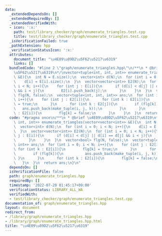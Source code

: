 ```yaml
---
data:
  _extendedDependsOn: []
  _extendedRequiredBy: []
  _extendedVerifiedWith:
  - icon: ':x:'
    path: test/library_checker/graph/enumerate_triangles.test.cpp
    title: test/library_checker/graph/enumerate_triangles.test.cpp
  _isVerificationFailed: true
  _pathExtension: hpp
  _verificationStatusIcon: ':x:'
  attributes:
    document_title: "\u4E09\u89D2\u5F62\u5217\u6319"
    links: []
  bundledCode: "#line 2 \"graph/enumerate_triangles.hpp\"\n/**\n * @brief \u4E09\u89D2\
    \u5F62\u5217\u6319\n*/\nvector<tuple<int, int, int>> enumerate_triangles(vector<vector<int>>\
    \ &E){\n  int N = E.size();\n  vector<int> d(N);\n  for (int i = 0; i < N; i++){\n\
    \    d[i] = E[i].size();\n  }\n  vector<vector<int>> E2(N);\n  for (int i = 0;\
    \ i < N; i++){\n    for (int j : E[i]){\n      if (d[i] < d[j] || d[i] == d[j]\
    \ && i < j){\n        E2[i].push_back(j);\n      }\n    }\n  }\n  vector<bool>\
    \ flg(N, false);\n  vector<tuple<int, int, int>> ans;\n  for (int i = 0; i < N;\
    \ i++){\n    for (int j : E2[i]){\n      for (int k : E2[i]){\n        flg[k]\
    \ = true;\n      }\n      for (int k : E2[j]){\n        if (flg[k]){\n       \
    \   ans.push_back(make_tuple(i, j, k));\n        }\n      }\n      for (int k\
    \ : E2[i]){\n        flg[k] = false;\n      }\n    }\n  }\n  return ans;\n}\n"
  code: "#pragma once\n/**\n * @brief \u4E09\u89D2\u5F62\u5217\u6319\n*/\nvector<tuple<int,\
    \ int, int>> enumerate_triangles(vector<vector<int>> &E){\n  int N = E.size();\n\
    \  vector<int> d(N);\n  for (int i = 0; i < N; i++){\n    d[i] = E[i].size();\n\
    \  }\n  vector<vector<int>> E2(N);\n  for (int i = 0; i < N; i++){\n    for (int\
    \ j : E[i]){\n      if (d[i] < d[j] || d[i] == d[j] && i < j){\n        E2[i].push_back(j);\n\
    \      }\n    }\n  }\n  vector<bool> flg(N, false);\n  vector<tuple<int, int,\
    \ int>> ans;\n  for (int i = 0; i < N; i++){\n    for (int j : E2[i]){\n     \
    \ for (int k : E2[i]){\n        flg[k] = true;\n      }\n      for (int k : E2[j]){\n\
    \        if (flg[k]){\n          ans.push_back(make_tuple(i, j, k));\n       \
    \ }\n      }\n      for (int k : E2[i]){\n        flg[k] = false;\n      }\n \
    \   }\n  }\n  return ans;\n}\n"
  dependsOn: []
  isVerificationFile: false
  path: graph/enumerate_triangles.hpp
  requiredBy: []
  timestamp: '2022-07-20 01:45:17+09:00'
  verificationStatus: LIBRARY_ALL_WA
  verifiedWith:
  - test/library_checker/graph/enumerate_triangles.test.cpp
documentation_of: graph/enumerate_triangles.hpp
layout: document
redirect_from:
- /library/graph/enumerate_triangles.hpp
- /library/graph/enumerate_triangles.hpp.html
title: "\u4E09\u89D2\u5F62\u5217\u6319"
---
```

